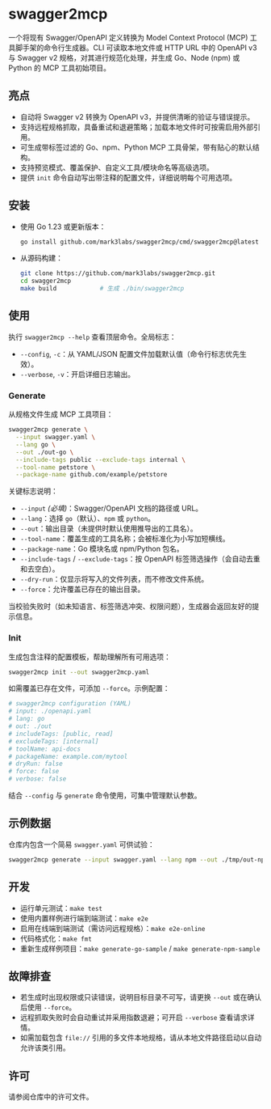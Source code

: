 # swagger2mcp

一个将现有 Swagger/OpenAPI 定义转换为 Model Context Protocol (MCP) 工具脚手架的命令行生成器。CLI 可读取本地文件或 HTTP URL 中的 OpenAPI v3 与 Swagger v2 规格，对其进行规范化处理，并生成 Go、Node (npm) 或 Python 的 MCP 工具初始项目。

## 亮点
- 自动将 Swagger v2 转换为 OpenAPI v3，并提供清晰的验证与错误提示。
- 支持远程规格抓取，具备重试和退避策略；加载本地文件时可按需启用外部引用。
- 可生成带标签过滤的 Go、npm、Python MCP 工具骨架，带有贴心的默认结构。
- 支持预览模式、覆盖保护、自定义工具/模块命名等高级选项。
- 提供 `init` 命令自动写出带注释的配置文件，详细说明每个可用选项。

## 安装
- 使用 Go 1.23 或更新版本：
  ```bash
  go install github.com/mark3labs/swagger2mcp/cmd/swagger2mcp@latest
  ```
- 从源码构建：
  ```bash
  git clone https://github.com/mark3labs/swagger2mcp.git
  cd swagger2mcp
  make build            # 生成 ./bin/swagger2mcp
  ```

## 使用
执行 `swagger2mcp --help` 查看顶层命令。全局标志：
- `--config`, `-c`：从 YAML/JSON 配置文件加载默认值（命令行标志优先生效）。
- `--verbose`, `-v`：开启详细日志输出。

### Generate
从规格文件生成 MCP 工具项目：
```bash
swagger2mcp generate \
  --input swagger.yaml \
  --lang go \
  --out ./out-go \
  --include-tags public --exclude-tags internal \
  --tool-name petstore \
  --package-name github.com/example/petstore
```
关键标志说明：
- `--input` *(必填)*：Swagger/OpenAPI 文档的路径或 URL。
- `--lang`：选择 `go`（默认）、`npm` 或 `python`。
- `--out`：输出目录（未提供时默认使用推导出的工具名）。
- `--tool-name`：覆盖生成的工具名称；会被标准化为小写加短横线。
- `--package-name`：Go 模块名或 npm/Python 包名。
- `--include-tags` / `--exclude-tags`：按 OpenAPI 标签筛选操作（会自动去重和去空白）。
- `--dry-run`：仅显示将写入的文件列表，而不修改文件系统。
- `--force`：允许覆盖已存在的输出目录。

当校验失败时（如未知语言、标签筛选冲突、权限问题），生成器会返回友好的提示信息。

### Init
生成包含注释的配置模板，帮助理解所有可用选项：
```bash
swagger2mcp init --out swagger2mcp.yaml
```
如需覆盖已存在文件，可添加 `--force`。示例配置：
```yaml
# swagger2mcp configuration (YAML)
# input: ./openapi.yaml
# lang: go
# out: ./out
# includeTags: [public, read]
# excludeTags: [internal]
# toolName: api-docs
# packageName: example.com/mytool
# dryRun: false
# force: false
# verbose: false
```
结合 `--config` 与 `generate` 命令使用，可集中管理默认参数。

## 示例数据
仓库内包含一个简易 `swagger.yaml` 可供试验：
```bash
swagger2mcp generate --input swagger.yaml --lang npm --out ./tmp/out-npm --force
```

## 开发
- 运行单元测试：`make test`
- 使用内置样例进行端到端测试：`make e2e`
- 启用在线端到端测试（需访问远程规格）：`make e2e-online`
- 代码格式化：`make fmt`
- 重新生成样例项目：`make generate-go-sample` / `make generate-npm-sample`

## 故障排查
- 若生成时出现权限或只读错误，说明目标目录不可写，请更换 `--out` 或在确认后使用 `--force`。
- 远程抓取失败时会自动重试并采用指数退避；可开启 `--verbose` 查看请求详情。
- 如需加载包含 `file://` 引用的多文件本地规格，请从本地文件路径启动以自动允许该类引用。

## 许可
请参阅仓库中的许可文件。
